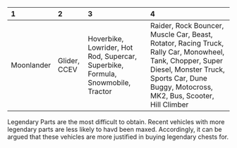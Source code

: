 1 | 2 | 3 | 4
:-- | :-- | :-- | :--
Moonlander | Glider, CCEV | Hoverbike, Lowrider, Hot Rod, Supercar, Superbike, Formula, Snowmobile, Tractor | Raider, Rock Bouncer, Muscle Car, Beast, Rotator, Racing Truck, Rally Car, Monowheel, Tank, Chopper, Super Diesel, Monster Truck, Sports Car, Dune Buggy, Motocross, MK2, Bus, Scooter, Hill Climber

Legendary Parts are the most difficult to obtain. Recent vehicles with more legendary parts are less likely to havd been maxed.  Accordingly, it can be argued that these vehicles are more justified in buying legendary chests for.
